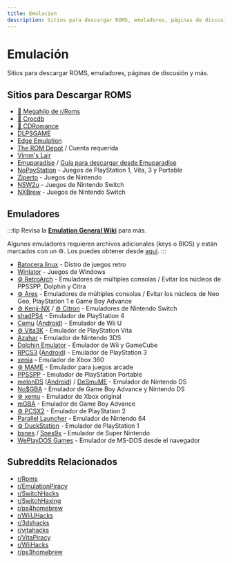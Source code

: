 ```yaml
---
title: Emulacion
description: Sitios para descargar ROMS, emuladores, páginas de discusión y más.
---
```


# Emulación

Sitios para descargar ROMS, emuladores, páginas de discusión y más.

## Sitios para Descargar ROMS

- [:star2: Megahilo de r/Roms](https://r-roms.github.io)
- [:star2: Crocdb](https://crocdb.net)
- [:star2: CDRomance](https://cdromance.com)
- [DLPSGAME](https://dlpsgame.com)
- [Edge Emulation](https://edgeemu.net)
- [The ROM Depot](https://theromdepot.com) / Cuenta requerida
- [Vimm's Lair](https://vimm.net/vault)
- [Emuparadise](https://www.emuparadise.me/roms-isos-games.php) /
  [Guía para descargar desde Emuparadise](https://lemmy.world/post/3061617)
- [NoPayStation](https://nopaystation.com) - Juegos de PlayStation 1, Vita, 3 y Portable
- [Ziperto](https://www.ziperto.com) - Juegos de Nintendo
- [NSW2u](https://nsw2u.com) - Juegos de Nintendo Switch
- [NXBrew](https://nxbrew.net) - Juegos de Nintendo Switch

## Emuladores

:::tip
  Revisa la
  **[Emulation General Wiki](https://emulation.gametechwiki.com/index.php/Main_Page#Emulators)**
  para más.

  Algunos emuladores requieren archivos adicionales (keys o BIOS) y están marcados 
  con un :gear:. Los puedes obtener desde
  [aquí](https://r-roms.github.io/megathread/misc/#bios-files).
:::

- [Batocera.linux](https://batocera.org) - Distro de juegos retro
- [Winlator](https://winlator.org) - Juegos de Windows
- [:gear: RetroArch](https://retroarch.com) - Emuladores de múltiples consolas /
  Evitar los núcleos de PPSSPP, Dolphin y Citra
- [:gear: Ares](https://ares-emu.net) - Emuladores de múltiples consolas / Evitar los núcleos de Neo
  Geo, PlayStation 1 e Game Boy Advance
- [:gear: Kenji-NX](https://github.com/KeatonTheBot/Kenji-NX) /
  [:gear: Citron](https://git.citron-emu.org/Citron/Citron) - Emuladores de Nintendo Switch
- [shadPS4](https://shadps4.net) - Emulador de PlayStation 4
- [Cemu](https://cemu.info) ([Android](https://github.com/SSimco/Cemu)) - Emulador de Wii U
- [:gear: Vita3K](https://vita3k.org) - Emulador de PlayStation Vita
- [Azahar](https://github.com/azahar-emu/azahar/releases) - Emulador de Nintendo 3DS
- [Dolphin Emulator](https://dolphin-emu.org) - Emulador de Wii y GameCube
- [RPCS3](https://rpcs3.net) ([Android](https://github.com/DHrpcs3/rpcs3-android)) - Emulador de PlayStation 3
- [xenia](https://xenia.jp) - Emulador de Xbox 360
- [:gear: MAME](https://www.mamedev.org) - Emulador para juegos arcade
- [PPSSPP](https://www.ppsspp.org) - Emulador de PlayStation Portable
- [melonDS](https://melonds.kuribo64.net) ([Android](https://github.com/rafaelvcaetano/melonDS-android)) / [DeSmuME](https://desmume.org) -
  Emulador de Nintendo DS
- [No$GBA](https://www.nogba.com) - Emulador de Game Boy Advance y Nintendo DS
- [:gear: xemu](https://xemu.app) - Emulador de Xbox original
- [mGBA](https://mgba.io) - Emulador de Game Boy Advance
- [:gear: PCSX2](https://pcsx2.net) - Emulador de PlayStation 2
- [Parallel Launcher](https://parallel-launcher.ca) - Emulador de Nintendo 64
- [:gear: DuckStation](https://www.duckstation.org) - Emulador de PlayStation 1
- [bsnes](https://github.com/bsnes-emu/bsnes) /
  [Snes9x](https://www.snes9x.com) - Emulador de Super Nintendo
- [WePlayDOS Games](https://weplaydos.games/) - Emulador de MS-DOS desde el navegador

## Subreddits Relacionados

- [r/Roms](https://www.reddit.com/r/roms)
- [r/EmulationPiracy](https://reddit.com/r/EmulationPiracy)
- [r/SwitchHacks](https://www.reddit.com/r/SwitchHacks)
- [r/SwitchHaxing](https://www.reddit.com/r/SwitchHaxing)
- [r/ps4homebrew](https://www.reddit.com/r/ps4homebrew)
- [r/WiiUHacks](https://www.reddit.com/r/WiiUHacks)
- [r/3dshacks](https://www.reddit.com/r/3dshacks)
- [r/vitahacks](https://www.reddit.com/r/vitahacks)
- [r/VitaPiracy](https://www.reddit.com/r/VitaPiracy)
- [r/WiiHacks](https://www.reddit.com/r/WiiHacks)
- [r/ps3homebrew](https://www.reddit.com/r/ps3homebrew)